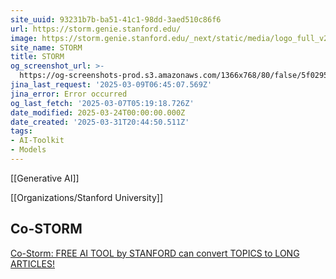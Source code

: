 ```yaml
---
site_uuid: 93231b7b-ba51-41c1-98dd-3aed510c86f6
url: https://storm.genie.stanford.edu/
image: https://storm.genie.stanford.edu/_next/static/media/logo_full_v2.9bfb3ec4.svg
site_name: STORM
title: STORM
og_screenshot_url: >-
  https://og-screenshots-prod.s3.amazonaws.com/1366x768/80/false/5f02951191a580f0e712cbb094facba1b5e089007dadac79e6887b575579da81.jpeg
jina_last_request: '2025-03-09T06:45:07.569Z'
jina_error: Error occurred
og_last_fetch: '2025-03-07T05:19:18.726Z'
date_modified: 2025-03-24T00:00:00.000Z
date_created: '2025-03-31T20:44:50.511Z'
tags:
- AI-Toolkit
- Models
---
```










[[Generative AI]]

[[Organizations/Stanford University]]

## Co-STORM

[Co-Storm: FREE AI TOOL by STANFORD can convert TOPICS to LONG ARTICLES!](https://youtu.be/weZQk-Ey1JM?si=0DgSqc9_CvP3yXk8)




